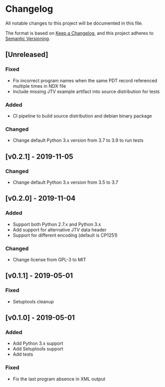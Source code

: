# Changelog
All notable changes to this project will be documented in this file.

The format is based on [Keep a Changelog](https://keepachangelog.com/en/1.0.0/),
and this project adheres to [Semantic Versioning](https://semver.org/spec/v2.0.0.html).

## [Unreleased]

### Fixed

- Fix incorrect program names when the same PDT record referenced multiple times in NDX file
- Include missing JTV example artifact into source distribution for tests

### Added

- CI pipeline to build source distribution and debian binary package

### Changed

- Change default Python 3.x version from 3.7 to 3.9 to run tests

## [v0.2.1] - 2019-11-05

### Changed

- Change default Python 3.x version from 3.5 to 3.7

## [v0.2.0] - 2019-11-04

### Added

- Support both Python 2.7.x and Python 3.x
- Add support for alternative JTV data header
- Support for different encoding (default is CP1251)

### Changed

- Change license from GPL-3 to MIT

## [v0.1.1] - 2019-05-01

### Fixed

- Setuptools cleanup

## [v0.1.0] - 2019-05-01

### Added

- Add Python 3.x support
- Add Setuptools support
- Add tests

### Fixed

- Fix the last program absence in XML output